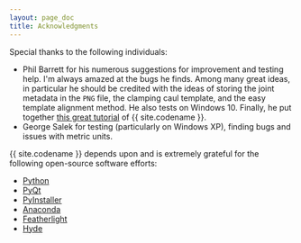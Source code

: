 ```yaml
---
layout: page_doc
title: Acknowledgments
---
```


Special thanks to the following individuals:

* Phil Barrett for his numerous suggestions for improvement and testing help.
I'm always amazed at the bugs he finds.  Among many great ideas, in particular
he should be credited with the ideas of storing the joint metadata in the
`PNG` file, the clamping caul template, and the easy template alignment method.  He
also tests on Windows 10.  Finally, he put together [this great tutorial](http://philliplynebarrett.wix.com/philsbunker#!custom-box-joints/f9xbm)
of {{ site.codename }}.
* George Salek for testing (particularly on Windows XP), finding bugs and
issues with metric units.

{{ site.codename }} depends upon and is extremely grateful for the following
open-source software efforts:

* [Python](http://www.python.org)
* [PyQt](http://sourceforge.net/projects/pyqt/)
* [PyInstaller](http://www.pyinstaller.org/)
* [Anaconda](https://www.continuum.io/)
* [Featherlight](http://noelboss.github.io/featherlight/)
* [Hyde](http://hyde.getpoole.com/)
